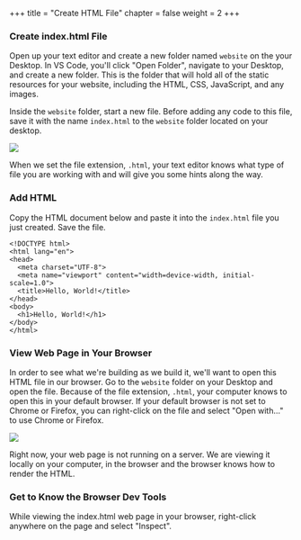 +++
title = "Create HTML File"
chapter = false
weight = 2
+++

### Create index.html File

Open up your text editor and create a new folder named `website` on the your Desktop. In VS Code, you'll click "Open Folder", navigate to your Desktop, and create a new folder. This is the folder that will hold all of the static resources for your website, including the HTML, CSS, JavaScript, and any images.

Inside the `website` folder, start a new file. Before adding any code to this file, save it with the name `index.html` to the `website` folder located on your desktop.

![](../../images/save-file.png)

When we set the file extension, `.html`, your text editor knows what type of file you are working with and will give you some hints along the way.

### Add HTML

Copy the HTML document below and paste it into the `index.html` file you just created. Save the file.

```
<!DOCTYPE html>
<html lang="en">
<head>
  <meta charset="UTF-8">
  <meta name="viewport" content="width=device-width, initial-scale=1.0">
  <title>Hello, World!</title>
</head>
<body>
  <h1>Hello, World!</h1>
</body>
</html>
```

### View Web Page in Your Browser

In order to see what we're building as we build it, we'll want to open this HTML file in our browser. Go to the `website` folder on your Desktop and open the file. Because of the file extension, `.html`, your computer knows to open this in your default browser. If your default browser is not set to Chrome or Firefox, you can right-click on the file and select "Open with..." to use Chrome or Firefox.

![](../../images/hello-world-browser.png)

Right now, your web page is not running on a server. We are viewing it locally on your computer, in the browser and the browser knows how to render the HTML.

### Get to Know the Browser Dev Tools

While viewing the index.html web page in your browser, right-click anywhere on the page and select "Inspect".